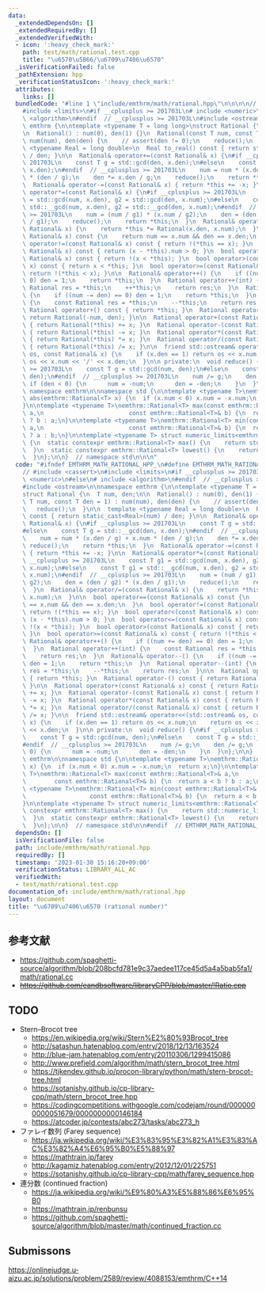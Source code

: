 ```yaml
---
data:
  _extendedDependsOn: []
  _extendedRequiredBy: []
  _extendedVerifiedWith:
  - icon: ':heavy_check_mark:'
    path: test/math/rational.test.cpp
    title: "\u6570\u5B66/\u6709\u7406\u6570"
  _isVerificationFailed: false
  _pathExtension: hpp
  _verificationStatusIcon: ':heavy_check_mark:'
  attributes:
    links: []
  bundledCode: "#line 1 \"include/emthrm/math/rational.hpp\"\n\n\n\n// #include <cassert>\n\
    #include <limits>\n#if __cplusplus >= 201703L\n# include <numeric>\n#else\n# include\
    \ <algorithm>\n#endif  // __cplusplus >= 201703L\n#include <ostream>\n\nnamespace\
    \ emthrm {\n\ntemplate <typename T = long long>\nstruct Rational {\n  T num, den;\n\
    \n  Rational() : num(0), den(1) {}\n  Rational(const T num, const T den = 1) :\
    \ num(num), den(den) {\n    // assert(den != 0);\n    reduce();\n  }\n\n  template\
    \ <typename Real = long double>\n  Real to_real() const { return static_cast<Real>(num)\
    \ / den; }\n\n  Rational& operator+=(const Rational& x) {\n#if __cplusplus >=\
    \ 201703L\n    const T g = std::gcd(den, x.den);\n#else\n    const T g = std::__gcd(den,\
    \ x.den);\n#endif  // __cplusplus >= 201703L\n    num = num * (x.den / g) + x.num\
    \ * (den / g);\n    den *= x.den / g;\n    reduce();\n    return *this;\n  }\n\
    \  Rational& operator-=(const Rational& x) { return *this += -x; }\n\n  Rational&\
    \ operator*=(const Rational& x) {\n#if __cplusplus >= 201703L\n    const T g1\
    \ = std::gcd(num, x.den), g2 = std::gcd(den, x.num);\n#else\n    const T g1 =\
    \ std::__gcd(num, x.den), g2 = std::__gcd(den, x.num);\n#endif  // __cplusplus\
    \ >= 201703L\n    num = (num / g1) * (x.num / g2);\n    den = (den / g2) * (x.den\
    \ / g1);\n    reduce();\n    return *this;\n  }\n  Rational& operator/=(const\
    \ Rational& x) {\n    return *this *= Rational(x.den, x.num);\n  }\n\n  bool operator==(const\
    \ Rational& x) const {\n    return num == x.num && den == x.den;\n  }\n  bool\
    \ operator!=(const Rational& x) const { return !(*this == x); }\n  bool operator<(const\
    \ Rational& x) const { return (x - *this).num > 0; }\n  bool operator<=(const\
    \ Rational& x) const { return !(x < *this); }\n  bool operator>(const Rational&\
    \ x) const { return x < *this; }\n  bool operator>=(const Rational& x) const {\
    \ return !(*this < x); }\n\n  Rational& operator++() {\n    if ((num += den) ==\
    \ 0) den = 1;\n    return *this;\n  }\n  Rational operator++(int) {\n    const\
    \ Rational res = *this;\n    ++*this;\n    return res;\n  }\n  Rational& operator--()\
    \ {\n    if ((num -= den) == 0) den = 1;\n    return *this;\n  }\n  Rational operator--(int)\
    \ {\n    const Rational res = *this;\n    --*this;\n    return res;\n  }\n\n \
    \ Rational operator+() const { return *this; }\n  Rational operator-() const {\
    \ return Rational(-num, den); }\n\n  Rational operator+(const Rational& x) const\
    \ { return Rational(*this) += x; }\n  Rational operator-(const Rational& x) const\
    \ { return Rational(*this) -= x; }\n  Rational operator*(const Rational& x) const\
    \ { return Rational(*this) *= x; }\n  Rational operator/(const Rational& x) const\
    \ { return Rational(*this) /= x; }\n\n  friend std::ostream& operator<<(std::ostream&\
    \ os, const Rational& x) {\n    if (x.den == 1) return os << x.num;\n    return\
    \ os << x.num << '/' << x.den;\n  }\n\n private:\n  void reduce() {\n#if __cplusplus\
    \ >= 201703L\n    const T g = std::gcd(num, den);\n#else\n    const T g = std::__gcd(num,\
    \ den);\n#endif  // __cplusplus >= 201703L\n    num /= g;\n    den /= g;\n   \
    \ if (den < 0) {\n      num = -num;\n      den = -den;\n    }\n  }\n};\n\n}  //\
    \ namespace emthrm\n\nnamespace std {\n\ntemplate <typename T>\nemthrm::Rational<T>\
    \ abs(emthrm::Rational<T> x) {\n  if (x.num < 0) x.num = -x.num;\n  return x;\n\
    }\n\ntemplate <typename T>\nemthrm::Rational<T> max(const emthrm::Rational<T>&\
    \ a,\n                        const emthrm::Rational<T>& b) {\n  return a < b\
    \ ? b : a;\n}\n\ntemplate <typename T>\nemthrm::Rational<T> min(const emthrm::Rational<T>&\
    \ a,\n                        const emthrm::Rational<T>& b) {\n  return a < b\
    \ ? a : b;\n}\n\ntemplate <typename T> struct numeric_limits<emthrm::Rational<T>>\
    \ {\n  static constexpr emthrm::Rational<T> max() {\n    return std::numeric_limits<T>::max();\n\
    \  }\n  static constexpr emthrm::Rational<T> lowest() {\n    return std::numeric_limits<T>::lowest();\n\
    \  }\n};\n\n}  // namespace std\n\n\n"
  code: "#ifndef EMTHRM_MATH_RATIONAL_HPP_\n#define EMTHRM_MATH_RATIONAL_HPP_\n\n\
    // #include <cassert>\n#include <limits>\n#if __cplusplus >= 201703L\n# include\
    \ <numeric>\n#else\n# include <algorithm>\n#endif  // __cplusplus >= 201703L\n\
    #include <ostream>\n\nnamespace emthrm {\n\ntemplate <typename T = long long>\n\
    struct Rational {\n  T num, den;\n\n  Rational() : num(0), den(1) {}\n  Rational(const\
    \ T num, const T den = 1) : num(num), den(den) {\n    // assert(den != 0);\n \
    \   reduce();\n  }\n\n  template <typename Real = long double>\n  Real to_real()\
    \ const { return static_cast<Real>(num) / den; }\n\n  Rational& operator+=(const\
    \ Rational& x) {\n#if __cplusplus >= 201703L\n    const T g = std::gcd(den, x.den);\n\
    #else\n    const T g = std::__gcd(den, x.den);\n#endif  // __cplusplus >= 201703L\n\
    \    num = num * (x.den / g) + x.num * (den / g);\n    den *= x.den / g;\n   \
    \ reduce();\n    return *this;\n  }\n  Rational& operator-=(const Rational& x)\
    \ { return *this += -x; }\n\n  Rational& operator*=(const Rational& x) {\n#if\
    \ __cplusplus >= 201703L\n    const T g1 = std::gcd(num, x.den), g2 = std::gcd(den,\
    \ x.num);\n#else\n    const T g1 = std::__gcd(num, x.den), g2 = std::__gcd(den,\
    \ x.num);\n#endif  // __cplusplus >= 201703L\n    num = (num / g1) * (x.num /\
    \ g2);\n    den = (den / g2) * (x.den / g1);\n    reduce();\n    return *this;\n\
    \  }\n  Rational& operator/=(const Rational& x) {\n    return *this *= Rational(x.den,\
    \ x.num);\n  }\n\n  bool operator==(const Rational& x) const {\n    return num\
    \ == x.num && den == x.den;\n  }\n  bool operator!=(const Rational& x) const {\
    \ return !(*this == x); }\n  bool operator<(const Rational& x) const { return\
    \ (x - *this).num > 0; }\n  bool operator<=(const Rational& x) const { return\
    \ !(x < *this); }\n  bool operator>(const Rational& x) const { return x < *this;\
    \ }\n  bool operator>=(const Rational& x) const { return !(*this < x); }\n\n \
    \ Rational& operator++() {\n    if ((num += den) == 0) den = 1;\n    return *this;\n\
    \  }\n  Rational operator++(int) {\n    const Rational res = *this;\n    ++*this;\n\
    \    return res;\n  }\n  Rational& operator--() {\n    if ((num -= den) == 0)\
    \ den = 1;\n    return *this;\n  }\n  Rational operator--(int) {\n    const Rational\
    \ res = *this;\n    --*this;\n    return res;\n  }\n\n  Rational operator+() const\
    \ { return *this; }\n  Rational operator-() const { return Rational(-num, den);\
    \ }\n\n  Rational operator+(const Rational& x) const { return Rational(*this)\
    \ += x; }\n  Rational operator-(const Rational& x) const { return Rational(*this)\
    \ -= x; }\n  Rational operator*(const Rational& x) const { return Rational(*this)\
    \ *= x; }\n  Rational operator/(const Rational& x) const { return Rational(*this)\
    \ /= x; }\n\n  friend std::ostream& operator<<(std::ostream& os, const Rational&\
    \ x) {\n    if (x.den == 1) return os << x.num;\n    return os << x.num << '/'\
    \ << x.den;\n  }\n\n private:\n  void reduce() {\n#if __cplusplus >= 201703L\n\
    \    const T g = std::gcd(num, den);\n#else\n    const T g = std::__gcd(num, den);\n\
    #endif  // __cplusplus >= 201703L\n    num /= g;\n    den /= g;\n    if (den <\
    \ 0) {\n      num = -num;\n      den = -den;\n    }\n  }\n};\n\n}  // namespace\
    \ emthrm\n\nnamespace std {\n\ntemplate <typename T>\nemthrm::Rational<T> abs(emthrm::Rational<T>\
    \ x) {\n  if (x.num < 0) x.num = -x.num;\n  return x;\n}\n\ntemplate <typename\
    \ T>\nemthrm::Rational<T> max(const emthrm::Rational<T>& a,\n                \
    \        const emthrm::Rational<T>& b) {\n  return a < b ? b : a;\n}\n\ntemplate\
    \ <typename T>\nemthrm::Rational<T> min(const emthrm::Rational<T>& a,\n      \
    \                  const emthrm::Rational<T>& b) {\n  return a < b ? a : b;\n\
    }\n\ntemplate <typename T> struct numeric_limits<emthrm::Rational<T>> {\n  static\
    \ constexpr emthrm::Rational<T> max() {\n    return std::numeric_limits<T>::max();\n\
    \  }\n  static constexpr emthrm::Rational<T> lowest() {\n    return std::numeric_limits<T>::lowest();\n\
    \  }\n};\n\n}  // namespace std\n\n#endif  // EMTHRM_MATH_RATIONAL_HPP_\n"
  dependsOn: []
  isVerificationFile: false
  path: include/emthrm/math/rational.hpp
  requiredBy: []
  timestamp: '2023-01-30 15:16:20+09:00'
  verificationStatus: LIBRARY_ALL_AC
  verifiedWith:
  - test/math/rational.test.cpp
documentation_of: include/emthrm/math/rational.hpp
layout: document
title: "\u6709\u7406\u6570 (rational number)"
---
```



## 参考文献

- https://github.com/spaghetti-source/algorithm/blob/208bcfd781e9c37aedee117ce45d5a4a5bab5fa1/math/rational.cc
- ~~https://github.com/eandbsoftware/libraryCPP/blob/master/!Ratio.cpp~~


## TODO

- Stern–Brocot tree
  - https://en.wikipedia.org/wiki/Stern%E2%80%93Brocot_tree
  - http://satashun.hatenablog.com/entry/2018/12/13/163524
  - http://blue-jam.hatenablog.com/entry/20110306/1299415086
  - http://www.prefield.com/algorithm/math/stern_brocot_tree.html
  - https://tjkendev.github.io/procon-library/python/math/stern-brocot-tree.html
  - https://sotanishy.github.io/cp-library-cpp/math/stern_brocot_tree.hpp
  - https://codingcompetitions.withgoogle.com/codejam/round/0000000000051679/0000000000146184
  - https://atcoder.jp/contests/abc273/tasks/abc273_h
- ファレイ数列 (Farey sequence)
  - https://ja.wikipedia.org/wiki/%E3%83%95%E3%82%A1%E3%83%AC%E3%82%A4%E6%95%B0%E5%88%97
  - https://mathtrain.jp/farey
  - http://kagamiz.hatenablog.com/entry/2012/12/01/225751
  - https://sotanishy.github.io/cp-library-cpp/math/farey_sequence.hpp
- 連分数 (continued fraction)
  - https://ja.wikipedia.org/wiki/%E9%80%A3%E5%88%86%E6%95%B0
  - https://mathtrain.jp/renbunsu
  - https://github.com/spaghetti-source/algorithm/blob/master/math/continued_fraction.cc


## Submissons

https://onlinejudge.u-aizu.ac.jp/solutions/problem/2589/review/4088153/emthrm/C++14
